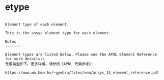 # etype

````{property} property MeshGrpc.etype

Element type of each element.

This is the ansys element type for each element.

Notes
-------

Element types are listed below. Please see the APDL Element Reference for more details:\
元素类型如下。更多详情，请参阅《APDL 元素参考》：

https://www.mm.bme.hu/~gyebro/files/vem/ansys_14_element_reference.pdf


````